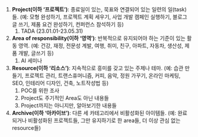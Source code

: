 1. **Project(이하 ‘프로젝트’)**: 종료일이 있는, 묵표와 연결되어 있는 일련의 일(task)들. (예: 모형 완성하기, 프로젝트 계획 세우기, 사업 개발 캠페인 실행하기, 블로그 글 쓰기, 제품 요건 완성하기, 컨퍼런스 참석하기 등)
	1. TADA (23.01.01-23.05.31)
2. **Area of responsibility(이하 ‘영역’)**: 반복적으로 유지되어야 하는 기준이 있는 활동 영역. (예: 건강, 재정, 전문성 계발, 여행, 취미, 친구, 아파트, 자동차, 생산성, 제품 개발, 글쓰기 등)  
	1. AI 세미나
3. **Resource(이하 ‘리소스’)**: 지속적으로 흥미를 갖고 있는 주제나 테마. (예: 습관 만들기, 프로젝트 관리, 트랜스휴머니즘, 커피, 음악, 정원 가꾸기, 온라인 마케팅, SEO, 인테리어 디자인, 건축, 노트작성법 등)  
	1. POC를 위한 조사 
	2. Project도 주기적인 Area도 아닌 내용들
	3. Project까지는 아니지만, 알아보기한 내용들
4. **Archive(이하 ‘아카이브’)**: 다른 세 카테고리에서 비활성화된 아이템들. (예: 완료되거나 비활성화된 프로젝트들, 그만 유지하기로 한 area들, 더 이상 관심 없는 resource들)